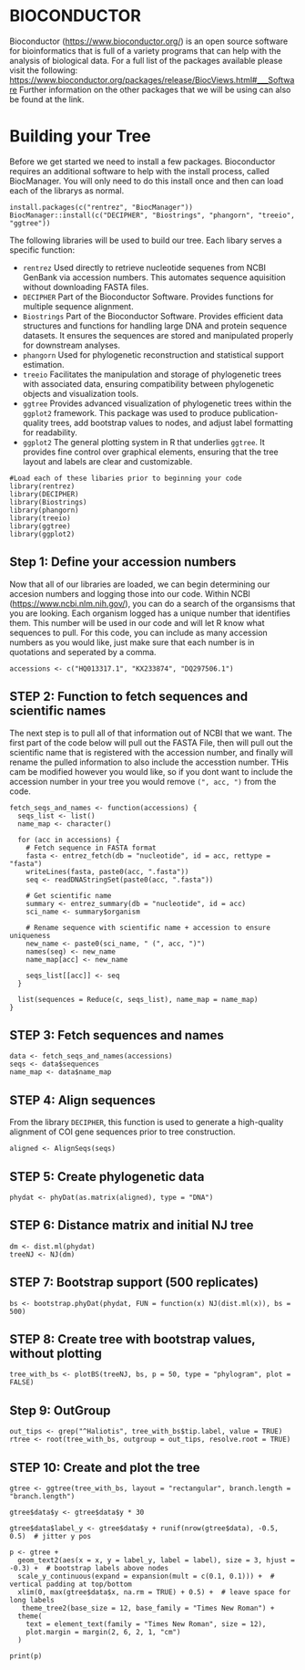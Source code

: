 # BIOCONDUCTOR
Bioconductor (https://www.bioconductor.org/) is an open source software for bioinformatics that is full of a variety programs that can help with the analysis of biological data. For a full list of the packages available please visit the following: https://www.bioconductor.org/packages/release/BiocViews.html#___Software
Further information on the other packages that we will be using can also be found at the link.

# Building your Tree
Before we get started we need to install a few packages. Bioconductor requires an additional software to help with the install process, called BiocManager. You will only need to do this install once and then can load each of the librarys as normal.
```
install.packages(c("rentrez", "BiocManager"))
BiocManager::install(c("DECIPHER", "Biostrings", "phangorn", "treeio", "ggtree"))
```

The following libraries will be used to build our tree. Each libary serves a specific function:
* ```rentrez``` Used directly to retrieve nucleotide sequenes from NCBI GenBank via accession numbers. This automates sequence aquisition without downloading FASTA files.
* ```DECIPHER``` Part of the Bioconductor Software. Provides functions for multiple sequence alignment.
* ```Biostrings``` Part of the Bioconductor Software. Provides efficient data structures and functions for handling large DNA and protein sequence datasets. It ensures the sequences are stored and manipulated properly for downstream analyses.
* ```phangorn``` Used for phylogenetic reconstruction and statistical support estimation.
* ```treeio``` Facilitates the manipulation and storage of phylogenetic trees with associated data, ensuring compatibility between phylogenetic objects and visualization tools.
* ```ggtree``` Provides advanced visualization of phylogenetic trees within the ```ggplot2``` framework. This package was used to produce publication-quality trees, add bootstrap values to nodes, and adjust label formatting for readability.
* ```ggplot2``` The general plotting system in R that underlies ```ggtree```. It provides fine control over graphical elements, ensuring that the tree layout and labels are clear and customizable.

```
#Load each of these libaries prior to beginning your code
library(rentrez)
library(DECIPHER)
library(Biostrings)
library(phangorn)
library(treeio)
library(ggtree)
library(ggplot2)
```

## Step 1: Define your accession numbers
Now that all of our libraries are loaded, we can begin determining our accesion numbers and logging those into our code. Within NCBI (https://www.ncbi.nlm.nih.gov/), you can do a search of the organsisms that you are looking. Each organism logged has a unique number that identifies them. This number will be used in our code and will let R know what sequences to pull. For this code, you can include as many accession numbers as you would like, just make sure that each number is in quotations and seperated by a comma.

```
accessions <- c("HQ013317.1", "KX233874", "DQ297506.1")
```

## STEP 2: Function to fetch sequences and scientific names
The next step is to pull all of that information out of NCBI that we want. The first part of the code below will pull out the FASTA File, then will pull out the scientific name that is registered with the accession number, and finally will rename the pulled information to also include the accesstion number. THis cam be modified however you would like, so if you dont want to include the accession number in your tree you would remove ```(", acc, ")``` from the code.
```
fetch_seqs_and_names <- function(accessions) {
  seqs_list <- list()
  name_map <- character()
  
  for (acc in accessions) {
    # Fetch sequence in FASTA format
    fasta <- entrez_fetch(db = "nucleotide", id = acc, rettype = "fasta")
    writeLines(fasta, paste0(acc, ".fasta"))
    seq <- readDNAStringSet(paste0(acc, ".fasta"))
    
    # Get scientific name
    summary <- entrez_summary(db = "nucleotide", id = acc)
    sci_name <- summary$organism
    
    # Rename sequence with scientific name + accession to ensure uniqueness
    new_name <- paste0(sci_name, " (", acc, ")")
    names(seq) <- new_name
    name_map[acc] <- new_name
    
    seqs_list[[acc]] <- seq
  }
  
  list(sequences = Reduce(c, seqs_list), name_map = name_map)
}
```

## STEP 3: Fetch sequences and names
```
data <- fetch_seqs_and_names(accessions)
seqs <- data$sequences
name_map <- data$name_map
```

## STEP 4: Align sequences
From the library ```DECIPHER```, this function is used to generate a high-quality alignment of COI gene sequences prior to tree construction.
```
aligned <- AlignSeqs(seqs)
```

## STEP 5: Create phylogenetic data
```
phydat <- phyDat(as.matrix(aligned), type = "DNA")
```

## STEP 6: Distance matrix and initial NJ tree
```
dm <- dist.ml(phydat)
treeNJ <- NJ(dm)
```

## STEP 7: Bootstrap support (500 replicates)
```
bs <- bootstrap.phyDat(phydat, FUN = function(x) NJ(dist.ml(x)), bs = 500)
```

## STEP 8: Create tree with bootstrap values, without plotting
```
tree_with_bs <- plotBS(treeNJ, bs, p = 50, type = "phylogram", plot = FALSE)
```

## Step 9: OutGroup
```
out_tips <- grep("^Haliotis", tree_with_bs$tip.label, value = TRUE)
rtree <- root(tree_with_bs, outgroup = out_tips, resolve.root = TRUE)
```

## STEP 10: Create and plot the tree
```
gtree <- ggtree(tree_with_bs, layout = "rectangular", branch.length = "branch.length")

gtree$data$y <- gtree$data$y * 30

gtree$data$label_y <- gtree$data$y + runif(nrow(gtree$data), -0.5, 0.5)  # jitter y pos

p <- gtree +
  geom_text2(aes(x = x, y = label_y, label = label), size = 3, hjust = -0.3) +  # bootstrap labels above nodes
  scale_y_continuous(expand = expansion(mult = c(0.1, 0.1))) +  # vertical padding at top/bottom
  xlim(0, max(gtree$data$x, na.rm = TRUE) + 0.5) +  # leave space for long labels
   theme_tree2(base_size = 12, base_family = "Times New Roman") +
  theme(
    text = element_text(family = "Times New Roman", size = 12),
    plot.margin = margin(2, 6, 2, 1, "cm")
  )

print(p)
```
